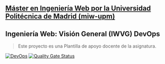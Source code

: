 ## [Máster en Ingeniería Web por la Universidad Politécnica de Madrid (miw-upm)](http://miw.etsisi.upm.es)
## Ingeniería Web: Visión General (IWVG) DevOps
> Este proyecto es una Plantilla de apoyo docente de la asignatura.

[![DevOps](https://github.com/WolfYe98/iwvg-devops-ye-bate/actions/workflows/test-sonar.yml/badge.svg)](https://github.com/WolfYe98/iwvg-devops-ye-bate/actions/workflows/test-sonar.yml)
[![Quality Gate Status](https://sonarcloud.io/api/project_badges/measure?project=WolfYe98_iwvg-devops-ye-bate&metric=alert_status)](https://sonarcloud.io/summary/new_code?id=WolfYe98_iwvg-devops-ye-bate)